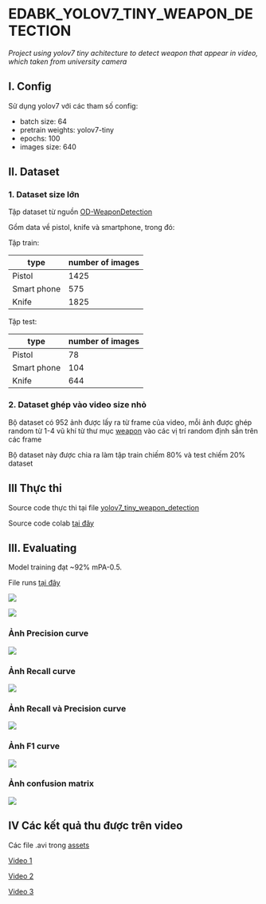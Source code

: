 # EDABK_YOLOV7_TINY_WEAPON_DETECTION

_Project using yolov7 tiny achitecture to detect weapon that appear in video, which taken from university camera_

## I. Config

Sử dụng yolov7 với các tham số config: 

- batch size: 64
- pretrain weights: yolov7-tiny
- epochs: 100
- images size: 640

## II. Dataset

### 1. Dataset size lớn

Tập dataset từ nguồn [OD-WeaponDetection](https://github.com/ari-dasci/OD-WeaponDetection/tree/master/Weapons%20and%20similar%20handled%20objects/Sohas_weapon-Detection-YOLOv5)

Gồm data về pistol, knife và smartphone, trong đó:

Tập train:

type | number of images
-----|------------------
Pistol| 1425
Smart phone| 575
Knife |1825

Tập test:

type | number of images
-----|------------------
Pistol| 78
Smart phone| 104
Knife | 644

### 2. Dataset ghép vào video size nhỏ

Bộ dataset có 952 ảnh được lấy ra từ frame của video, mỗi ảnh được ghép random từ 1-4 vũ khí từ thư mục [weapon](./assets/img/) vào các vị trí random định sẵn trên các frame

Bộ dataset này được chia ra làm tập train chiếm 80% và test chiếm 20% dataset

## III Thực thi

Source code thực thi tại file [yolov7_tiny_weapon_detection](./yolov7_tiny_weapon_detection.ipynb)

Source code colab [tại đây](https://colab.research.google.com/drive/1UTgIPA_z2zvPGF0dXFxQzWR2NTUEGoCG?usp=sharing)
## III. Evaluating

Model training đạt ~92% mPA-0.5.

File runs [tại đây](https://drive.google.com/drive/folders/1qtj-AJ2U2x3vMyS7ZqhUEOBhWUnY46mZ?usp=sharing)

![](./assets/static_img/result_1.png)

![](./output.png)

### Ảnh Precision curve

![](./exp11/P_curve.png)

### Ảnh Recall curve

![](./exp11/R_curve.png)

### Ảnh Recall và Precision curve

![](./exp11/PR_curve.png)

### Ảnh F1 curve

![](./exp11/F1_curve.png)

### Ảnh confusion matrix

![](./exp11/confusion_matrix.png)

## IV Các kết quả thu được trên video

Các file .avi trong [assets](./assets/video/)

[Video 1](./assets/video/pistol_video_4_result.avi)

[Video 2](./assets/video/test_with_weapon_result.avi)

[Video 3](./assets/video/knife_video_3_result.avi)